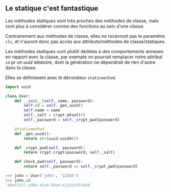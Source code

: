 ## Le statique c'est fantastique

Les méthodes statiques sont très proches des méthodes de classe, mais sont plus à considérer comme des fonctions au sein d'une classe.

Contrairement aux méthodes de classe, elles ne recevront pas le paramètre `cls`, et n'auront donc pas accès aux attributs/méthodes de classe/statiques.

Les méthodes statiques sont plutôt dédiées à des comportements annexes en rapport avec la classe, par exemple on pourrait remplacer notre attribut `id` pr un *uuid* aléatoire, dont la génération ne dépendrait de rien d'autre dans la classe.

Elles se définissent avec le décorateur `staticmethod`.

```python
import uuid

class User:
    def __init__(self, name, password):
        self.id = self._gen_uuid()
        self.name = name
        self._salt = crypt.mksalt()
        self._password = self._crypt_pwd(password)

    @staticmethod
    def _gen_uuid():
        return str(uuid.uuid4())

    def _crypt_pwd(self, password):
        return crypt.crypt(password, self._salt)

    def check_pwd(self, password):
        return self._password == self._crypt_pwd(password)
```

```python
>>> john = User('john', '12345')
>>> john.id
'69ef1327-3d96-42a9-94e6-622619fbf666'
```
